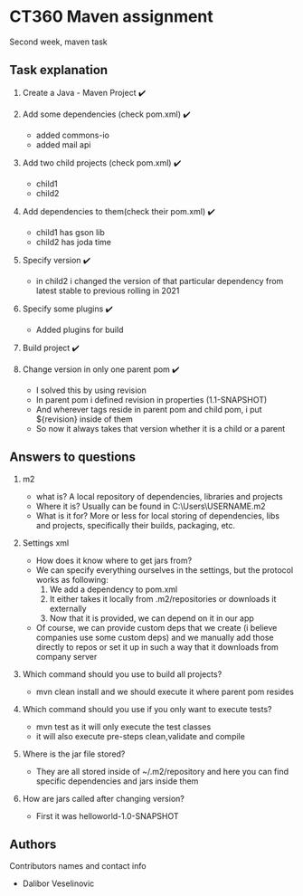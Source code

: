 # CT360 Maven assignment

Second week, maven task

## Task explanation

1. Create a Java - Maven Project :heavy_check_mark:
2. Add some dependencies (check pom.xml) :heavy_check_mark:
    * added commons-io
    * added mail api
3. Add two child projects (check pom.xml) :heavy_check_mark:
   * child1
   * child2
4. Add dependencies to them(check their pom.xml) :heavy_check_mark:
    * child1 has gson lib
    * child2 has joda time
5. Specify version :heavy_check_mark:
    * in child2 i changed the version of that particular dependency from latest stable to previous rolling in 2021

6. Specify some plugins :heavy_check_mark:
   * Added plugins for build

7. Build project :heavy_check_mark:

8. Change version in only one parent pom :heavy_check_mark:
   * I solved this by using revision
   * In parent pom i defined revision in properties (1.1-SNAPSHOT)
   * And wherever <version> tags reside in parent pom and child pom, i put ${revision} inside of them
   * So now it always takes that version whether it is a child or a parent


## Answers to questions
1. m2 
   * what is? A local repository of dependencies, libraries and projects
   * Where it is? Usually can be found in C:\Users\USERNAME\.m2
   * What is it for? More or less for local storing of dependencies, libs and projects, specifically their builds, packaging, etc.
   
2. Settings xml
   * How does it know where to get jars from?
   * We can specify everything ourselves in the settings, but the protocol works as following:
      1. We add a dependency to pom.xml
      2. It either takes it locally from .m2/repositories or downloads it externally
      3. Now that it is provided, we can depend on it in our app
   * Of course, we can provide custom deps that we create (i believe companies use some custom deps) and we manually add those directly to repos or set it up in such a way that it downloads from company server

3. Which command should you use to build all projects?
   * mvn clean install and we should execute it where parent pom resides
4. Which command should you use if you only want to execute tests?
   * mvn test as it will only execute the test classes
   * it will also execute pre-steps clean,validate and compile
5. Where is the jar file stored?
   * They are all stored inside of ~/.m2/repository and here you can find specific dependencies and jars inside them
6. How are jars called after changing version?
   * First it was helloworld-1.0-SNAPSHOT







## Authors

Contributors names and contact info

* Dalibor Veselinovic
